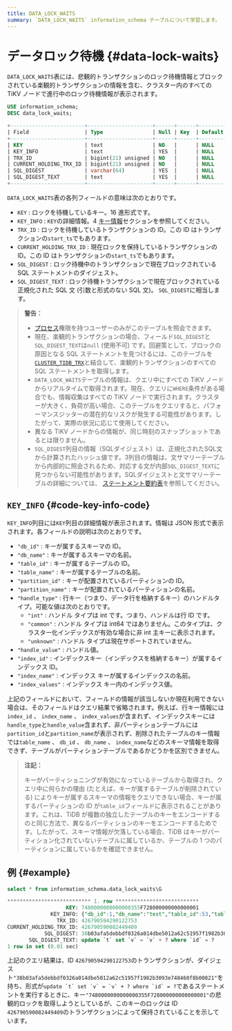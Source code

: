 ```yaml
---
title: DATA_LOCK_WAITS
summary: `DATA_LOCK_WAITS` information_schema テーブルについて学習します。
---
```


# データロック待機 {#data-lock-waits}

`DATA_LOCK_WAITS`表には、悲観的トランザクションのロック待機情報とブロックされている楽観的トランザクションの情報を含む、クラスター内のすべての TiKV ノードで進行中のロック待機情報が表示されます。

```sql
USE information_schema;
DESC data_lock_waits;
```

```sql
+------------------------+---------------------+------+------+---------+-------+
| Field                  | Type                | Null | Key  | Default | Extra |
+------------------------+---------------------+------+------+---------+-------+
| KEY                    | text                | NO   |      | NULL    |       |
| KEY_INFO               | text                | YES  |      | NULL    |       |
| TRX_ID                 | bigint(21) unsigned | NO   |      | NULL    |       |
| CURRENT_HOLDING_TRX_ID | bigint(21) unsigned | NO   |      | NULL    |       |
| SQL_DIGEST             | varchar(64)         | YES  |      | NULL    |       |
| SQL_DIGEST_TEXT        | text                | YES  |      | NULL    |       |
+------------------------+---------------------+------+------+---------+-------+
```

`DATA_LOCK_WAITS`表の各列フィールドの意味は次のとおりです。

-   `KEY` : ロックを待機しているキー。16 進形式です。
-   `KEY_INFO` : `KEY`の詳細情報。4 [キー情報](#key_info)セクションを参照してください。
-   `TRX_ID` : ロックを待機しているトランザクションの ID。この ID はトランザクションの`start_ts`でもあります。
-   `CURRENT_HOLDING_TRX_ID` : 現在ロックを保持しているトランザクションの ID。この ID はトランザクションの`start_ts`でもあります。
-   `SQL_DIGEST` : ロック待機中のトランザクションで現在ブロックされている SQL ステートメントのダイジェスト。
-   `SQL_DIGEST_TEXT` : ロック待機トランザクションで現在ブロックされている正規化された SQL 文 (引数と形式のない SQL 文)。 `SQL_DIGEST`に相当します。

> **警告：**
>
> -   [プロセス](https://dev.mysql.com/doc/refman/8.0/en/privileges-provided.html#priv_process)権限を持つユーザーのみがこのテーブルを照会できます。
> -   現在、楽観的トランザクションの場合、フィールド`SQL_DIGEST`と`SQL_DIGEST_TEXT`は`null` (使用不可) です。回避策として、ブロックの原因となる SQL ステートメントを見つけるには、このテーブルを[`CLUSTER_TIDB_TRX`](/information-schema/information-schema-tidb-trx.md)と結合して、楽観的トランザクションのすべての SQL ステートメントを取得します。
> -   `DATA_LOCK_WAITS`テーブルの情報は、クエリ中にすべての TiKV ノードからリアルタイムで取得されます。現在、クエリに`WHERE`条件がある場合でも、情報収集はすべての TiKV ノードで実行されます。クラスターが大きく、負荷が高い場合、このテーブルをクエリすると、パフォーマンスジッターの潜在的なリスクが発生する可能性があります。したがって、実際の状況に応じて使用してください。
> -   異なる TiKV ノードからの情報が、同じ時刻のスナップショットであるとは限りません。
> -   `SQL_DIGEST`列目の情報（SQLダイジェスト）は、正規化されたSQL文から計算されたハッシュ値です。3列目の情報は、文サマリーテーブルから内部的に照会されるため、対応する文が内部`SQL_DIGEST_TEXT`に見つからない可能性があります。SQLダイジェストと文サマリーテーブルの詳細については、 [ステートメント要約表](/statement-summary-tables.md)を参照してください。

## <code>KEY_INFO</code> {#code-key-info-code}

`KEY_INFO`列目には`KEY`列目の詳細情報が表示されます。情報は JSON 形式で表示されます。各フィールドの説明は次のとおりです。

-   `"db_id"` : キーが属するスキーマの ID。
-   `"db_name"` : キーが属するスキーマの名前。
-   `"table_id"` : キーが属するテーブルの ID。
-   `"table_name"` : キーが属するテーブルの名前。
-   `"partition_id"` : キーが配置されているパーティションの ID。
-   `"partition_name"` : キーが配置されているパーティションの名前。
-   `"handle_type"` : 行キー（つまり、データ行を格納するキー）のハンドルタイプ。可能な値は次のとおりです。
    -   `"int"` : ハンドル タイプは int です。つまり、ハンドルは行 ID です。
    -   `"common"` : ハンドル タイプは int64 ではありません。このタイプは、クラスター化インデックスが有効な場合に非 int 主キーに表示されます。
    -   `"unknown"` : ハンドル タイプは現在サポートされていません。
-   `"handle_value"` : ハンドル値。
-   `"index_id"` : インデックスキー（インデックスを格納するキー）が属するインデックス ID。
-   `"index_name"` : インデックス キーが属するインデックスの名前。
-   `"index_values"` : インデックス キー内のインデックス値。

上記のフィールドにおいて、フィールドの情報が該当しないか現在利用できない場合は、そのフィールドはクエリ結果で省略されます。例えば、行キー情報には`index_id` 、 `index_name` 、 `index_values`が含まれず、インデックスキーには`handle_type`と`handle_value`含まれず、非パーティションテーブルには`partition_id`と`partition_name`が表示されず、削除されたテーブルのキー情報では`table_name` 、 `db_id` 、 `db_name` 、 `index_name`などのスキーマ情報を取得できず、テーブルがパーティションテーブルであるかどうかを区別できません。

> **注記：**
>
> キーがパーティショニングが有効になっているテーブルから取得され、クエリ中に何らかの理由 (たとえば、キーが属するテーブルが削除されている) によりキーが属するスキーマの情報をクエリできない場合、キーが属するパーティションの ID が`table_id`フィールドに表示されることがあります。これは、TiDB が複数の独立したテーブルのキーをエンコードするのと同じ方法で、異なるパーティションのキーをエンコードするためです。したがって、スキーマ情報が欠落している場合、TiDB はキーがパーティション化されていないテーブルに属しているか、テーブルの 1 つのパーティションに属しているかを確認できません。

## 例 {#example}

```sql
select * from information_schema.data_lock_waits\G
```

```sql
*************************** 1. row ***************************
                   KEY: 7480000000000000355F728000000000000001
              KEY_INFO: {"db_id":1,"db_name":"test","table_id":53,"table_name":"t","handle_type":"int","handle_value":"1"}
                TRX_ID: 426790594290122753
CURRENT_HOLDING_TRX_ID: 426790590082449409
            SQL_DIGEST: 38b03afa5debbdf0326a014dbe5012a62c51957f1982b3093e748460f8b00821
       SQL_DIGEST_TEXT: update `t` set `v` = `v` + ? where `id` = ?
1 row in set (0.01 sec)
```

上記のクエリ結果は、ID `426790594290122753`のトランザクションが、ダイジェスト`"38b03afa5debbdf0326a014dbe5012a62c51957f1982b3093e748460f8b00821"`を持ち、形式が``update `t` set `v` = `v` + ? where `id` = ?``であるステートメントを実行するときに、キー`"7480000000000000355F728000000000000001"`の悲観的ロックを取得しようとしているが、このキーのロックは ID `426790590082449409`のトランザクションによって保持されていることを示しています。
